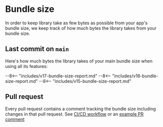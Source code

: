 # Bundle size

In order to keep library take as few bytes as possible from your app's bundle size, we keep track of how much bytes the library takes from your bundle size.

## Last commit on `main`

Here's how much bytes the library takes of your main bundle size when using all its features:

--8<-- "includes/v17-bundle-size-report.md"
--8<-- "includes/v16-bundle-size-report.md"
--8<-- "includes/v15-bundle-size-report.md"

## Pull request

Every pull request contains a comment tracking the bundle size including changes in that pull request. See [CI/CD workflow](https://github.com/davidlj95/ngx/blob/d87cd273ab70cfcd4f64e2faa0ccd1f97f2fa241/.github/workflows/reusable-bundle-size.yml#L89-L89) or an [example PR comment](https://github.com/davidlj95/ngx/pull/192#issuecomment-1895710843)
